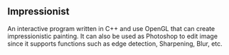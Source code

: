 ## Impressionist
An interactive program written in C++ and use OpenGL that can create impressionistic painting. It can also be used as Photoshop to edit image since it supports functions such as edge detection, Sharpening, Blur, etc.